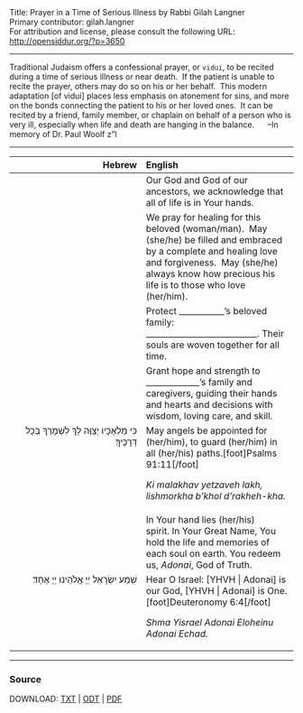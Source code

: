 <html>
<head></head>
<body>
Title: Prayer in a Time of Serious Illness by Rabbi Gilah Langner<br />
Primary contributor: gilah.langner<br />
For attribution and license, please consult the following URL: <a href="http://opensiddur.org/?p=3650">http://opensiddur.org/?p=3650</a>
<p />
<hr />


Traditional Judaism offers a confessional prayer, or <code>vidui</code>, to be recited during a time of serious illness or near death.  If the patient is unable to recite the prayer, others may do so on his or her behalf.  This modern adaptation [of vidui] places less emphasis on atonement for sins, and more on the bonds connecting the patient to his or her loved ones.  It can be recited by a friend, family member, or chaplain on behalf of a person who is very ill, especially when life and death are hanging in the balance.  
    –In memory of Dr. Paul Woolf z”l

<hr />

<table style="margin-left: auto;margin-right: auto;" class="draggable">
<thead><tr><th id="x" style="text-align: right;">Hebrew</th><th style="text-align: left;">English</th></tr></thead>
<tbody>
<tr>
<td style="vertical-align:top;" width="46%">
<div class="hebrew"><span lang="he">

</span></div></td>
 
<td style="vertical-align:top;" width="53%"><div class="english">
Our God and God of our ancestors, we acknowledge that all of life is in Your hands.
</div></td></tr>

<tr><td style="vertical-align:top;" width="46%">
<div class="liturgy" style="text-align: right;"><span lang="he">

</span></div></td>
 
<td style="vertical-align:top;" width="53%"><div class="english">
We pray for healing for this beloved (woman/man).  
May (she/he) be filled and embraced by a complete and healing love and forgiveness.  
May (she/he) always know how precious his life is to those who love (her/him).
</div></td></tr>

<tr><td style="vertical-align:top;" width="46%">
<div class="liturgy" style="text-align: right;"><span lang="he">

</span></div></td>
 
<td style="vertical-align:top;" width="53%"><div class="english">
Protect ___________’s beloved family: ___________________________.
Their souls are woven together for all time.
</div></td></tr>

<tr><td style="vertical-align:top;" width="46%">
<div class="liturgy" style="text-align: right;"><span lang="he">

</span></div></td>
 
<td style="vertical-align:top;" width="53%"><div class="english">
Grant hope and strength to _____________’s family and caregivers, guiding their hands and hearts and decisions with wisdom, loving care, and skill.
</div></td></tr>

<tr><td style="vertical-align:top;" width="46%">
<div class="liturgy" style="text-align: right;"><span lang="he">
כִּי מַלְאָכָיו יְצַוֶּה לָּךְ לִשְׁמָרְךָ בְּכָל דְּרָכֶיךָ׃
</span></div></td>
 
<td style="vertical-align:top;" width="53%"><div class="english">
May angels be appointed for (her/him), to guard (her/him) in all (her/his) paths.[foot]Psalms 91:11[/foot]

<em>Ki malakhav yetzaveh lakh, lishmorkha b’khol d’rakheh-kha.</em>
</div></td></tr>

<tr><td style="vertical-align:top;" width="46%">
<div class="liturgy" style="text-align: right;"><span lang="he">

</span></div></td>
 
<td style="vertical-align:top;" width="53%"><div class="english">
In Your hand lies (her/his) spirit. In Your Great Name, You hold the life and memories of each soul on earth. You redeem us, <em>Adonai</em>, God of Truth. 

</div></td></tr>

<tr><td style="vertical-align:top;" width="46%">
<div class="liturgy" style="text-align: right;"><span lang="he">
שְׁמַע יִשְׂרָאֵל יְיָ אֱלֹהֵינוּ יְיָ אֶחָד׃
</span></div></td>
 
<td style="vertical-align:top;" width="53%"><div class="english">
Hear O Israel: [YHVH | Adonai] is our God, [YHVH | Adonai] is One.[foot]Deuteronomy 6:4[/foot]

<em>Shma Yisrael Adonai Eloheinu Adonai Echad.</em>
</td>
</tr>
</tbody></table>

<hr />

<h3>Source</h3>

DOWNLOAD: <a href="https://opensiddur.org/wp-content/uploads/2011/08/Gilah-Langner-Prayer-in-a-Time-of-Serious-Illness.txt">TXT</a> | <a href="https://opensiddur.org/wp-content/uploads/2011/08/Gilah-Langner-Prayer-in-a-Time-of-Serious-Illness.odt">ODT</a> | <a href="https://opensiddur.org/wp-content/uploads/2011/08/Gilah-Langner-Prayer-in-a-Time-of-Serious-Illness.pdf">PDF</a>
</body>
</html>